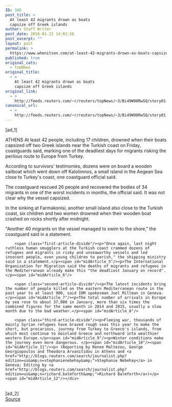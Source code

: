 ```yaml
---
ID: 345
post_title: >
  At least 42 migrants drown as boats
  capsize off Greek islands
author: Staff Writer
post_date: 2016-01-22 14:02:56
post_excerpt: ""
layout: post
permalink: >
  https://www.whenitson.com/at-least-42-migrants-drown-as-boats-capsize-off-greek-islands/
published: true
original_cats:
  - topNews
original_title:
  - >
    At least 42 migrants drown as boats
    capsize off Greek islands
original_link:
  - >
    http://feeds.reuters.com/~r/reuters/topNews/~3/Bi49W98RwSQ/story01.htm
canonical_url:
  - >
    http://feeds.reuters.com/~r/reuters/topNews/~3/Bi49W98RwSQ/story01.htm
---
```

 [ad_1]
<br><div id="articleText">
<span id="midArticle_start"/>

<span class="focusParagraph" readability="8"><p><span class="articleLocation">ATHENS</span> At least 42 people, including 17 children, drowned when their boats capsized off two Greek islands near the Turkish coast on Friday, coastguards said, marking one of the deadliest days for migrants risking the perilous route to Europe from Turkey.</p></span><span id="midArticle_0"/><p>According to survivors' testimonies, dozens were on board a wooden sailboat which went down off Kalolimnos, a small island in the Aegean Sea close to Turkey's coast, one coastguard official said. </p><span id="midArticle_1"/><p>The coastguard rescued 26 people and recovered the bodies of 34 migrants in one of the worst incidents in months, the official said. It was not clear why the vessel capsized. </p><span id="midArticle_2"/><p>In the sinking at Farmakonisi, another small island also close to the Turkish coast, six children and two women drowned when their wooden boat crashed on rocks shortly after midnight.</p><span id="midArticle_3"/><p>"Another 40 migrants on the vessel managed to swim to the shore," the coastguard said in a statement.</p><span id="midArticle_4"/>
        
        <span class="first-article-divide"/><p>"Once again, last night ruthless human smugglers at the Turkish coast crammed dozens of refugees and migrants in risky and unseaworthy vessels and led innocent people, even young children to perish," the shipping ministry said in a statement.</p><span id="midArticle_5"/><p>The International Organization for Migration said the deaths of migrants and refugees in the Mediterranean already make this "the deadliest January on record".  </p><span id="midArticle_6"/>
        
        <span class="second-article-divide"/><p>The latest incidents bring the number of people killed on the eastern Mediterranean route in the past year to at least 900, said IOM spokesman Joel Millman in Geneva. </p><span id="midArticle_7"/><p>The total number of arrivals in Europe by sea rose to about 37,000 in January, more than six times the combined figures for the same month in 2014 and 2015, usually a slow month due to the bad weather.</p><span id="midArticle_8"/>
        
        <span class="third-article-divide"/><p>Fleeing war, thousands of mainly Syrian refugees have braved rough seas this year to make the short, but precarious, journey from Turkey to Greece's islands, from which most continue to mainland Greece and northward into wealthier western Europe.</p><span id="midArticle_9"/><p>Winter conditions make the journey even more dangerous. </p><span id="midArticle_10"/><span id="midArticle_11"/><p> (Reporting by Renee Maltezou, George Georgiopoulos and Theodora Arvanitidou in Athens and <a href="http://blogs.reuters.com/search/journalist.php?edition=us&amp;n=stephanienebehay&amp;">Stephanie Nebehay</a> in Geneva; Editing by <a href="http://blogs.reuters.com/search/journalist.php?edition=us&amp;n=richard.balmforth&amp;">Richard Balmforth</a>)</p><span id="midArticle_12"/></div>
<br>[ad_2]
<br><a href="http://feeds.reuters.com/~r/reuters/topNews/~3/Bi49W98RwSQ/story01.htm">Source </a>